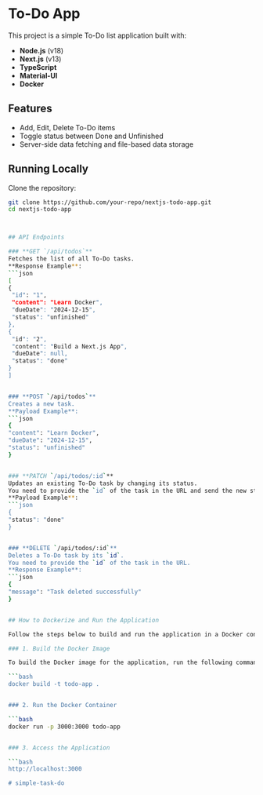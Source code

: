 # To-Do App

This project is a simple To-Do list application built with:
- **Node.js** (v18)
- **Next.js** (v13)
- **TypeScript**
- **Material-UI**
- **Docker**

## Features
- Add, Edit, Delete To-Do items
- Toggle status between Done and Unfinished
- Server-side data fetching and file-based data storage


## Running Locally

Clone the repository:

   ```bash
   git clone https://github.com/your-repo/nextjs-todo-app.git
   cd nextjs-todo-app



## API Endpoints

### **GET `/api/todos`**
Fetches the list of all To-Do tasks.  
**Response Example**:  
```json
[
  {
    "id": "1",
    "content": "Learn Docker",
    "dueDate": "2024-12-15",
    "status": "unfinished"
  },
  {
    "id": "2",
    "content": "Build a Next.js App",
    "dueDate": null,
    "status": "done"
  }
]


### **POST `/api/todos`**
Creates a new task.  
**Payload Example**:  
```json
{
  "content": "Learn Docker",
  "dueDate": "2024-12-15",
  "status": "unfinished"
}


### **PATCH `/api/todos/:id`**
Updates an existing To-Do task by changing its status.  
You need to provide the `id` of the task in the URL and send the new status in the request body.  
**Payload Example**:  
```json
{
  "status": "done"
}


### **DELETE `/api/todos/:id`**
Deletes a To-Do task by its `id`.  
You need to provide the `id` of the task in the URL.  
**Response Example**:  
```json
{
  "message": "Task deleted successfully"
}


## How to Dockerize and Run the Application

Follow the steps below to build and run the application in a Docker container.

### 1. Build the Docker Image

To build the Docker image for the application, run the following command in the root directory of the project:

```bash
docker build -t todo-app .


### 2. Run the Docker Container

```bash
docker run -p 3000:3000 todo-app


### 3. Access the Application

```bash
http://localhost:3000

# simple-task-do
